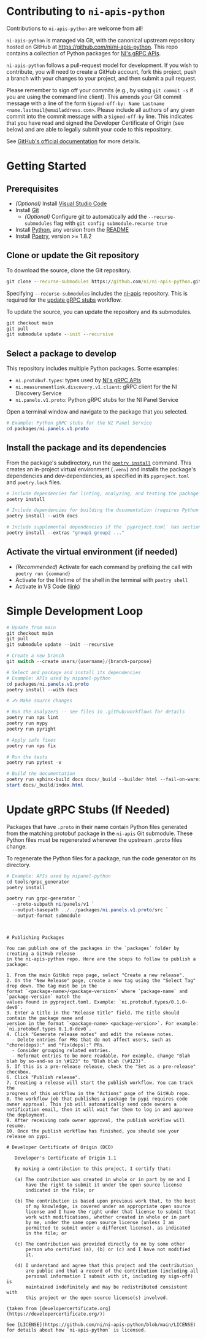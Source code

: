 # Contributing to `ni-apis-python`

Contributions to `ni-apis-python` are welcome from all!

`ni-apis-python` is managed via Git, with the canonical upstream
repository hosted on GitHub at https://github.com/ni/ni-apis-python. This repo
contains a collection of Python packages for [NI's gRPC APIs](https://github.com/ni/ni-apis).

`ni-apis-python` follows a pull-request model for development.  If you wish to
contribute, you will need to create a GitHub account, fork this project, push a
branch with your changes to your project, and then submit a pull request.

Please remember to sign off your commits (e.g., by using `git commit -s` if you
are using the command line client). This amends your Git commit message with a line
of the form `Signed-off-by: Name Lastname <name.lastmail@emailaddress.com>`. Please
include all authors of any given commit into the commit message with a
`Signed-off-by` line. This indicates that you have read and signed the Developer
Certificate of Origin (see below) and are able to legally submit your code to
this repository.

See [GitHub's official documentation](https://help.github.com/articles/using-pull-requests/)
for more details.

# Getting Started

## Prerequisites

- _(Optional)_ Install [Visual Studio Code](https://code.visualstudio.com/download)
- Install [Git](https://git-scm.com)
  -  _(Optional)_ Configure git to automatically add the `--recurse-submodules` flag with `git config submodule.recurse true`
- Install [Python](https://www.python.org/downloads/), any version from the [README](README.md)
- Install [Poetry](https://python-poetry.org/docs/#installation), version >= 1.8.2

## Clone or update the Git repository

To download the source, clone the Git repository.

```cmd
git clone --recurse-submodules https://github.com/ni/ni-apis-python.git
```

Specifying `--recurse-submodules` includes the [ni-apis](https://github.com/ni/ni-apis)
repository. This is required for the [update gRPC stubs](#update-grpc-stubs-if-needed) workflow.

To update the source, you can update the repository and its submodules.

```cmd
git checkout main
git pull
git submodule update --init --recursive
```

## Select a package to develop

This repository includes multiple Python packages. Some examples:
- `ni.protobuf.types`: types used by [NI's gRPC APIs](https://github.com/ni/ni-apis/)
- `ni.measurementlink.discovery.v1.client`: gRPC client for the NI Discovery Service
- `ni.panels.v1.proto`: Python gRPC stubs for the NI Panel Service

Open a terminal window and navigate to the package that you selected.

```powershell
# Example: Python gRPC stubs for the NI Panel Service
cd packages/ni.panels.v1.proto
```

## Install the package and its dependencies

From the package's subdirectory, run the [`poetry install`](https://python-poetry.org/docs/cli/#install)
command. This creates an in-project virtual environment (`.venv`) and installs
the package's dependencies and dev-dependencies, as specified in its
`pyproject.toml` and `poetry.lock` files.

```powershell
# Include dependencies for linting, analyzing, and testing the package
poetry install

# Include dependencies for building the documentation (requires Python 3.11 or newer)
poetry install --with docs

# Include supplemental dependencies if the `pyproject.toml` has section with `extras` in its title
poetry install --extras "group1 group2 ..."
```

## Activate the virtual environment (if needed)

- _(Recommended)_ Activate for each command by prefixing the call with `poetry run {command}`
- Activate for the lifetime of the shell in the terminal with `poetry shell`
- Activate in VS Code ([link](https://code.visualstudio.com/docs/python/environments#_select-and-activate-an-environment))

# Simple Development Loop

```powershell
# Update from main
git checkout main
git pull
git submodule update --init --recursive

# Create a new branch
git switch --create users/{username}/{branch-purpose}

# Select and package and install its dependencies
# Example: APIs used by nipanel-python
cd packages/ni.panels.v1.proto
poetry install --with docs

# ✍ Make source changes

# Run the analyzers -- see files in .github/workflows for details
poetry run nps lint
poetry run mypy
poetry run pyright

# Apply safe fixes
poetry run nps fix

# Run the tests
poetry run pytest -v

# Build the documentation
poetry run sphinx-build docs docs/_build --builder html --fail-on-warning
start docs/_build/index.html
```

# Update gRPC Stubs (If Needed)

Packages that have `.proto` in their name contain Python files generated from the
matching protobuf package in the `ni-apis` Git submodule. These
Python files must be regenerated whenever the upstream `.proto` files change.

To regenerate the Python files for a package, run the code generator on its directory.

```powershell
# Example: APIs used by nipanel-python
cd tools/grpc_generator
poetry install

poetry run grpc-generator `
  --proto-subpath ni/panels/v1 `
  --output-basepath ../../packages/ni.panels.v1.proto/src `
  --output-format submodule
```
```


# Publishing Packages

You can publish one of the packages in the `packages` folder by creating a GitHub release
in the ni-apis-python repo. Here are the steps to follow to publish a package:

1. From the main GitHub repo page, select "Create a new release".
2. On the "New Release" page, create a new tag using the "Select Tag" drop down. The tag must be in the
format `<package-name>/<package-version>` where `package-name` and `package-version` match the
values found in pyproject.toml. Example: `ni.protobuf.types/0.1.0-dev0`.
3. Enter a title in the "Release title" field. The title should contain the package name and
version in the format `<package-name> <package-version>`. For example: `ni.protobuf.types 0.1.0-dev0`.
4. Click "Generate release notes" and edit the release notes.
  - Delete entries for PRs that do not affect users, such as "chore(deps):" and "fix(deps):" PRs.
  - Consider grouping related entries.
  - Reformat entries to be more readable. For example, change "Blah blah by so-and-so in \#123" to "Blah blah (\#123)".
5. If this is a pre-release release, check the "Set as a pre-release" checkbox.
6. Click "Publish release".
7. Creating a release will start the publish workflow. You can track the
progress of this workflow in the "Actions" page of the GitHub repo.
8. The workflow job that publishes a package to pypi requires code owner approval. This job will automatically send code owners a notification email, then it will wait for them to log in and approve the deployment.
9. After receiving code owner approval, the publish workflow will resume.
10. Once the publish workflow has finished, you should see your release on pypi.

# Developer Certificate of Origin (DCO)

   Developer's Certificate of Origin 1.1

   By making a contribution to this project, I certify that:

   (a) The contribution was created in whole or in part by me and I
       have the right to submit it under the open source license
       indicated in the file; or

   (b) The contribution is based upon previous work that, to the best
       of my knowledge, is covered under an appropriate open source
       license and I have the right under that license to submit that
       work with modifications, whether created in whole or in part
       by me, under the same open source license (unless I am
       permitted to submit under a different license), as indicated
       in the file; or

   (c) The contribution was provided directly to me by some other
       person who certified (a), (b) or (c) and I have not modified
       it.

   (d) I understand and agree that this project and the contribution
       are public and that a record of the contribution (including all
       personal information I submit with it, including my sign-off) is
       maintained indefinitely and may be redistributed consistent with
       this project or the open source license(s) involved.

(taken from [developercertificate.org](https://developercertificate.org/))

See [LICENSE](https://github.com/ni/ni-apis-python/blob/main/LICENSE)
for details about how `ni-apis-python` is licensed.
